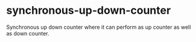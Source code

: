# synchronous-up-down-counter
Synchronous up down counter where it can perform as up counter as well as down counter.

